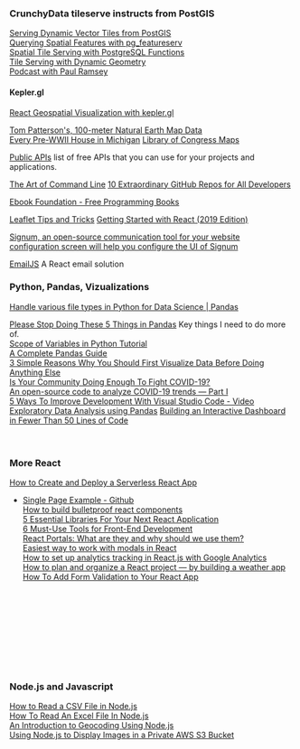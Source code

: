 ### CrunchyData tileserve instructs from PostGIS  
[Serving Dynamic Vector Tiles from PostGIS](https://info.crunchydata.com/blog/dynamic-vector-tiles-from-postgis)  
[Querying Spatial Features with pg_featureserv](https://info.crunchydata.com/blog/crunchy-spatial-querying-spatial-features-with-pg_featureserv)  
[Spatial Tile Serving with PostgreSQL Functions](https://info.crunchydata.com/blog/crunchy-spatial-tile-serving-with-postgresql-functions)  
[Tile Serving with Dynamic Geometry](https://info.crunchydata.com/blog/tile-serving-with-dynamic-geometry)  
[Podcast with Paul Ramsey](https://www.podbean.com/media/share/pb-nuc6y-d7d93e?utm_campaign=w_share_ep&utm_medium=dlink&utm_source=w_share)  


#### Kepler.gl
[React Geospatial Visualization with kepler.gl](https://www.youtube.com/watch?v=BEZjt08Myxs&feature=youtu.be)


[Tom Patterson's, 100-meter Natural Earth Map Data](http://shadedrelief.com/NE_100m/)  
[Every Pre-WWII House in Michigan](https://www.reddit.com/r/Map_Porn/comments/fyfxpy/every_prewwii_house_in_michigan_oc/)
[Library of Congress Maps](https://www.loc.gov/maps/)

[Public APIs](https://github.com/public-apis/public-apis) list of free APIs that you can use for your projects and applications.

[The Art of Command Line](https://github.com/jlevy/the-art-of-command-line)
[10 Extraordinary GitHub Repos for All Developers](https://medium.com/better-programming/10-extraordinary-github-repos-for-all-developers-939cdeb28ad0)

[Ebook Foundation - Free Programming Books](https://github.com/EbookFoundation/free-programming-books/blob/master/free-programming-books.md)

[Leaflet Tips and Tricks](https://leanpub.com/leaflet-tips-and-tricks/read)
[Getting Started with React (2019 Edition)](https://scotch.io/starters/react/getting-started-with-react-2019-edition)

[Signum, an open-source communication tool for your website](https://github.com/nightborn-be/signum)  
[configuration screen will help you configure the UI of Signum](https://nightborn.be/lab/signum/)  

[EmailJS](https://www.emailjs.com/docs/examples/reactjs/)  A React email solution  

### Python, Pandas, Vizualizations
[Handle various file types in Python for Data Science | Pandas](https://medium.com/swlh/handle-various-file-types-in-python-for-data-science-pandas-fa5b8df41fbb)  

[Please Stop Doing These 5 Things in Pandas](https://towardsdatascience.com/please-stop-doing-these-5-things-in-pandas-9fbabea897aa) Key things I need to do more of.  
[Scope of Variables in Python Tutorial](https://www.datacamp.com/community/tutorials/scope-of-variables-python)  
[A Complete Pandas Guide](https://towardsdatascience.com/a-complete-pandas-guide-2dc53c77a002)  
[3 Simple Reasons Why You Should First Visualize Data Before Doing Anything Else](https://towardsdatascience.com/3-simple-reasons-why-you-should-first-visualize-data-before-doing-anything-else-63ec05d86d9)  
[Is Your Community Doing Enough To Fight COVID-19?](https://towardsdatascience.com/is-your-community-doing-enough-to-fight-covid-19-aa745b424eb1)  
[An open-source code to analyze COVID-19 trends — Part I](https://towardsdatascience.com/covid-19-trends-corona-virus-in-numbers-8725c25b636d)  
[5 Ways To Improve Development With Visual Studio Code - Video](https://www.youtube.com/watch?v=Ijz_TOyDnAk)  
[Exploratory Data Analysis using Pandas](https://towardsdatascience.com/exploratory-data-analysis-using-pandas-4f97de631456)
[Building an Interactive Dashboard in Fewer Than 50 Lines of Code](https://medium.com/nightingale/building-an-interactive-dashboard-in-less-than-50-lines-of-code-494b30a31905)  
[]()  
[]()  
[]()  


### More React  
[How to Create and Deploy a Serverless React App](https://codeburst.io/how-to-create-and-deploy-a-serverless-react-app-af40aee52420)  
- [Single Page Example - Github](https://github.com/infrastructure-components/singlepage_example)  
[How to build bulletproof react components](https://dev.to/jsco/how-to-build-bulletproof-react-components-mo7)  
[5 Essential Libraries For Your Next React Application](https://medium.com/frontend-digest/5-essential-libraries-for-your-next-react-application-84d8d73e9806)  
[6 Must-Use Tools for Front-End Development](https://medium.com/better-programming/6-must-use-tools-for-front-end-development-643f50c9161)  
[React Portals: What are they and why should we use them?](https://levelup.gitconnected.com/react-portals-what-are-they-and-why-should-we-use-them-7c082a62e8fa)  
[Easiest way to work with modals in React](https://medium.com/javascript-in-plain-english/easiest-way-to-work-with-modals-in-react-1ece66c92ad1)  
[How to set up analytics tracking in React.js with Google Analytics](https://www.nbcmiami.com/news/local/coronavirus-claims-an-unexpected-victim-florida-vegetables/2217247/)  
[How to plan and organize a React project — by building a weather app](https://medium.com/@konstantin.muenster/how-to-plan-and-organize-a-react-project-by-building-a-weather-app-95175b11bd01)  
[How To Add Form Validation to Your React App](https://medium.com/better-programming/how-to-add-form-validation-to-your-react-app-e19f076e6c10)  
[]()  
[]()  
[]()  
[]()  
[]()  
[]()  
[]()  
[]()  
[]()  
[]()  
### Node.js and Javascript  
[How to Read a CSV File in Node.js](https://medium.com/javascript-in-plain-english/how-to-read-a-csv-file-in-node-js-305b94e75024)  
[How To Read An Excel File In Node.js](https://medium.com/javascript-in-plain-english/how-to-read-an-excel-file-in-node-js-6e669e9a3ce1)  
[An Introduction to Geocoding Using Node.js](https://medium.com/javascript-in-plain-english/an-introduction-to-geocoding-using-node-js-fe1a5d3aa05c)  
[Using Node.js to Display Images in a Private AWS S3 Bucket](https://medium.com/javascript-in-plain-english/using-node-js-to-display-images-in-a-private-aws-s3-bucket-4c043ed5c5d0)  